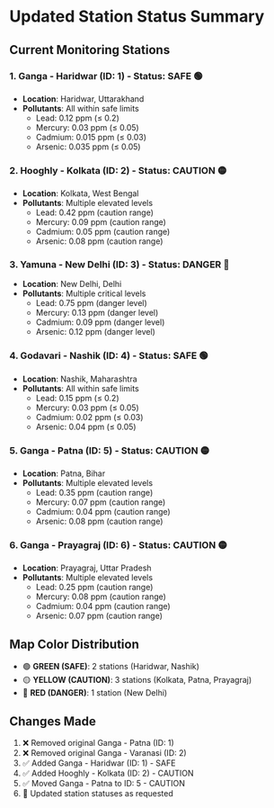 # Updated Station Status Summary

## Current Monitoring Stations

### 1. **Ganga - Haridwar (ID: 1)** - Status: SAFE 🟢
- **Location**: Haridwar, Uttarakhand
- **Pollutants**: All within safe limits
  - Lead: 0.12 ppm (≤ 0.2)
  - Mercury: 0.03 ppm (≤ 0.05)
  - Cadmium: 0.015 ppm (≤ 0.03)
  - Arsenic: 0.035 ppm (≤ 0.05)

### 2. **Hooghly - Kolkata (ID: 2)** - Status: CAUTION 🟡
- **Location**: Kolkata, West Bengal
- **Pollutants**: Multiple elevated levels
  - Lead: 0.42 ppm (caution range)
  - Mercury: 0.09 ppm (caution range)
  - Cadmium: 0.05 ppm (caution range)
  - Arsenic: 0.08 ppm (caution range)

### 3. **Yamuna - New Delhi (ID: 3)** - Status: DANGER 🔴
- **Location**: New Delhi, Delhi
- **Pollutants**: Multiple critical levels
  - Lead: 0.75 ppm (danger level)
  - Mercury: 0.13 ppm (danger level)
  - Cadmium: 0.09 ppm (danger level)
  - Arsenic: 0.12 ppm (danger level)

### 4. **Godavari - Nashik (ID: 4)** - Status: SAFE 🟢
- **Location**: Nashik, Maharashtra
- **Pollutants**: All within safe limits
  - Lead: 0.15 ppm (≤ 0.2)
  - Mercury: 0.03 ppm (≤ 0.05)
  - Cadmium: 0.02 ppm (≤ 0.03)
  - Arsenic: 0.04 ppm (≤ 0.05)

### 5. **Ganga - Patna (ID: 5)** - Status: CAUTION 🟡
- **Location**: Patna, Bihar
- **Pollutants**: Multiple elevated levels
  - Lead: 0.35 ppm (caution range)
  - Mercury: 0.07 ppm (caution range)
  - Cadmium: 0.04 ppm (caution range)
  - Arsenic: 0.08 ppm (caution range)

### 6. **Ganga - Prayagraj (ID: 6)** - Status: CAUTION 🟡
- **Location**: Prayagraj, Uttar Pradesh
- **Pollutants**: Multiple elevated levels
  - Lead: 0.25 ppm (caution range)
  - Mercury: 0.08 ppm (caution range)
  - Cadmium: 0.04 ppm (caution range)
  - Arsenic: 0.07 ppm (caution range)

## Map Color Distribution
- 🟢 **GREEN (SAFE)**: 2 stations (Haridwar, Nashik)
- 🟡 **YELLOW (CAUTION)**: 3 stations (Kolkata, Patna, Prayagraj)
- 🔴 **RED (DANGER)**: 1 station (New Delhi)

## Changes Made
1. ❌ Removed original Ganga - Patna (ID: 1)
2. ❌ Removed original Ganga - Varanasi (ID: 2)
3. ✅ Added Ganga - Haridwar (ID: 1) - SAFE
4. ✅ Added Hooghly - Kolkata (ID: 2) - CAUTION
5. ✅ Moved Ganga - Patna to ID: 5 - CAUTION
6. 🔧 Updated station statuses as requested
